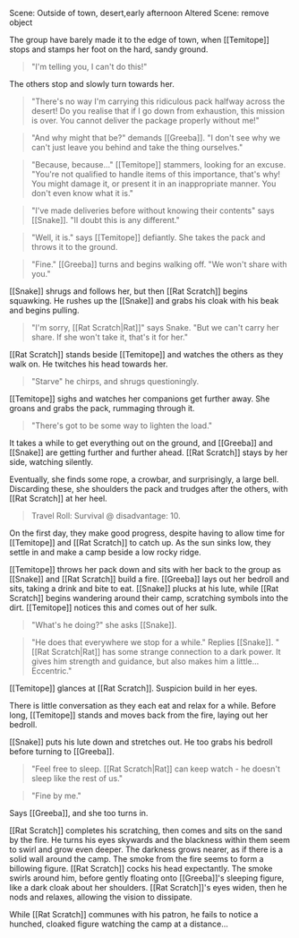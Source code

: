 Scene: Outside of town, desert,early afternoon
Altered Scene: remove object

The group have barely made it to the edge of town, when [[Temitope]] stops and stamps her foot on the hard, sandy ground.

> "I'm telling you, I can't do this!"

The others stop and slowly turn towards her.

> "There's no way I'm carrying this ridiculous pack halfway across the desert! Do you realise that if I go down from exhaustion, this mission is over. You cannot deliver the package properly without me!"

> "And why might that be?" demands [[Greeba]]. "I don't see why we can't just leave you behind and take the thing ourselves."

> "Because, because..." [[Temitope]] stammers, looking for an excuse. "You're not qualified to handle items of this importance, that's why! You might damage it, or present it in an inappropriate manner. You don't even know what it is."

> "I've made deliveries before without knowing their contents" says [[Snake]]. "II doubt this is any different."

> "Well, it is." says [[Temitope]] defiantly. She takes the pack and throws it to the ground.

> "Fine." [[Greeba]] turns and begins walking off. "We won't share with you."

[[Snake]] shrugs and follows her, but then [[Rat Scratch]] begins squawking. He rushes up the [[Snake]] and grabs his cloak with his beak and begins pulling.

> "I'm sorry, [[Rat Scratch|Rat]]" says Snake. "But we can't carry her share. If she won't take it, that's it for her."

[[Rat Scratch]] stands beside [[Temitope]] and watches the others as they walk on. He twitches his head towards her.

> "Starve" he chirps, and shrugs questioningly.

[[Temitope]] sighs and watches her companions get further away. She groans and grabs the pack, rummaging through it.

> "There's got to be some way to lighten the load."

It takes a while to get everything out on the ground, and [[Greeba]] and [[Snake]] are getting further and further ahead. [[Rat Scratch]] stays by her side, watching silently.

Eventually, she finds some rope, a crowbar, and surprisingly, a large bell. Discarding these, she shoulders the pack and trudges after the others, with [[Rat Scratch]] at her heel.

> Travel Roll: Survival @ disadvantage: 10.

On the first day, they make good progress, despite having to allow time for [[Temitope]] and [[Rat Scratch]] to catch up.
As the sun sinks low, they settle in and make a camp beside a low rocky ridge.

[[Temitope]] throws her pack down and sits with her back to the group as [[Snake]] and [[Rat Scratch]] build a fire.
[[Greeba]] lays out her bedroll and sits, taking a drink and bite to eat.
[[Snake]] plucks at his lute, while [[Rat Scratch]] begins wandering around their camp, scratching symbols into the dirt.
[[Temitope]] notices this and comes out of her sulk.

> "What's he doing?" she asks [[Snake]].

> "He does that everywhere we stop for a while." Replies [[Snake]]. "[[Rat Scratch|Rat]] has some strange connection to a dark power. It gives him strength and guidance, but also makes him a little... Eccentric."

[[Temitope]] glances at [[Rat Scratch]]. Suspicion build in her eyes.

There is little conversation as they each eat and relax for a while. Before long, [[Temitope]] stands and moves back from the fire, laying out her bedroll.

[[Snake]] puts his lute down and stretches out. He too grabs his bedroll before turning to [[Greeba]].

> "Feel free to sleep. [[Rat Scratch|Rat]] can keep watch - he doesn't sleep like the rest of us."

> "Fine by me."

Says [[Greeba]], and she too turns in.

[[Rat Scratch]] completes his scratching, then comes and sits on the sand by the fire. He turns his eyes skywards and the blackness within them seem to swirl and grow even deeper.
The darkness grows nearer, as if there is a solid wall around the camp. The smoke from the fire seems to form a billowing figure. 
[[Rat Scratch]] cocks his head expectantly. The smoke swirls around him, before gently floating onto [[Greeba]]'s sleeping figure, like a dark cloak about her shoulders.
[[Rat Scratch]]'s eyes widen, then he nods and relaxes, allowing the vision to dissipate.

While [[Rat Scratch]] communes with his patron, he fails to notice a hunched, cloaked figure watching the camp at a distance...